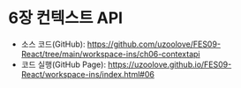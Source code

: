 # 6장 컨텍스트 API
* 소스 코드(GitHub): <https://github.com/uzoolove/FES09-React/tree/main/workspace-ins/ch06-contextapi>
* 코드 실행(GitHub Page): <https://uzoolove.github.io/FES09-React/workspace-ins/index.html#06>


